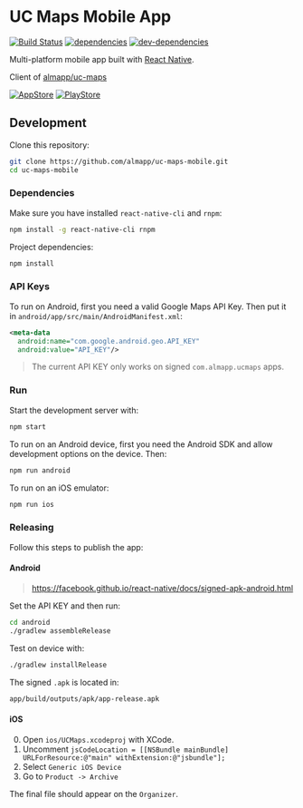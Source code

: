 # UC Maps Mobile App

[![Build Status][ci-image]][ci-url]
[![dependencies][dependencies-image]][dependencies-url]
[![dev-dependencies][dev-dependencies-image]][dev-dependencies-url]

Multi-platform mobile app built with [React Native](http://www.reactnative.com/).

Client of [almapp/uc-maps](https://github.com/almapp/uc-maps)

[![AppStore][appstore-image]][appstore-url]
[![PlayStore][playstore-image]][playstore-url]

## Development

Clone this repository:

```sh
git clone https://github.com/almapp/uc-maps-mobile.git
cd uc-maps-mobile
```

### Dependencies

Make sure you have installed `react-native-cli` and `rnpm`:

```sh
npm install -g react-native-cli rnpm
```

Project dependencies:

```sh
npm install
```

### API Keys

To run on Android, first you need a valid Google Maps API Key. Then put it in `android/app/src/main/AndroidManifest.xml`:

```xml
<meta-data
  android:name="com.google.android.geo.API_KEY"
  android:value="API_KEY"/>
```

> The current API KEY only works on signed `com.almapp.ucmaps` apps.

### Run

Start the development server with:

```sh
npm start
```

To run on an Android device, first you need the Android SDK and allow development options on the device. Then:

```sh
npm run android
```

To run on an iOS emulator:

```sh
npm run ios
```

### Releasing

Follow this steps to publish the app:

#### Android

> https://facebook.github.io/react-native/docs/signed-apk-android.html

Set the API KEY and then run:

```sh
cd android
./gradlew assembleRelease
```

Test on device with:

```sh
./gradlew installRelease
```

The signed `.apk` is located in:

```sh
app/build/outputs/apk/app-release.apk
```

#### iOS

0. Open `ios/UCMaps.xcodeproj` with XCode.
0. Uncomment `jsCodeLocation = [[NSBundle mainBundle] URLForResource:@"main" withExtension:@"jsbundle"];`
0. Select `Generic iOS Device`
0. Go to `Product -> Archive`

The final file should appear on the `Organizer`.

[appstore-image]: http://mrpatiwi.github.io/app-badges/appstore.png
[appstore-url]: https://itunes.apple.com/id/app/mapas-uc/id1080468856
[playstore-image]: http://mrpatiwi.github.io/app-badges/playstore.png
[playstore-url]: https://play.google.com/store/apps/details?id=com.almapp.ucmaps
[ci-image]: https://travis-ci.org/almapp/uc-maps-mobile.svg
[ci-url]: https://travis-ci.org/almapp/uc-maps-mobile
[dependencies-image]: https://david-dm.org/almapp/uc-maps-mobile.svg
[dependencies-url]: https://david-dm.org/almapp/uc-maps-mobile
[dev-dependencies-image]: https://david-dm.org/almapp/uc-maps-mobile/dev-status.svg
[dev-dependencies-url]: https://david-dm.org/almapp/uc-maps-mobile#info=devDependencies
